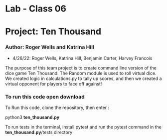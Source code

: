 # Lab - Class 06

# Project: Ten Thousand

### Author: Roger Wells and Katrina Hill
- 4/26/22: Roger Wells, Katrina Hill, Benjamin Carter, Harvey Francois

The purpose of this team project is to create command line version of the dice game Ten Thousand. The Random module is used to roll virtual dice. We created logic in calculations.py to tally up scores, and then we created a virtual opponent for players to face off against!

### To run this code open download

To Run this code, clone the repository, then enter :

python3 **ten_thousand.py**

To run tests in the terminal, install pytest and run the pytest command in the **ten_thousand.py**/tests directory
